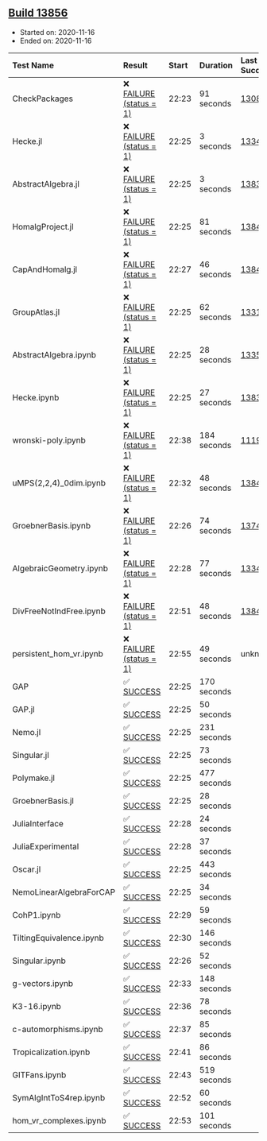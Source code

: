 ## [Build 13856](https://oscarci.mathematik.uni-kl.de/job/oscar/13856/)

* Started on: 2020-11-16
* Ended on: 2020-11-16

| Test Name    | Result | Start | Duration | Last Success | First Failure |
|:-------------|:-------|:------|:---------|:-------------|:--------------|
| CheckPackages | ❌ [FAILURE (status = 1)](https://oscarci.mathematik.uni-kl.de/job/oscar/13856/artifact/logs/build-13856/CheckPackages.log) | 22:23 | 91 seconds | [13085](https://oscarci.mathematik.uni-kl.de/job/oscar/13085/) | [13086](https://oscarci.mathematik.uni-kl.de/job/oscar/13086/) |
| Hecke.jl | ❌ [FAILURE (status = 1)](https://oscarci.mathematik.uni-kl.de/job/oscar/13856/artifact/logs/build-13856/Hecke.jl.log) | 22:25 | 3 seconds | [13341](https://oscarci.mathematik.uni-kl.de/job/oscar/13341/) | [13342](https://oscarci.mathematik.uni-kl.de/job/oscar/13342/) |
| AbstractAlgebra.jl | ❌ [FAILURE (status = 1)](https://oscarci.mathematik.uni-kl.de/job/oscar/13856/artifact/logs/build-13856/AbstractAlgebra.jl.log) | 22:25 | 3 seconds | [13837](https://oscarci.mathematik.uni-kl.de/job/oscar/13837/) | [13838](https://oscarci.mathematik.uni-kl.de/job/oscar/13838/) |
| HomalgProject.jl | ❌ [FAILURE (status = 1)](https://oscarci.mathematik.uni-kl.de/job/oscar/13856/artifact/logs/build-13856/HomalgProject.jl.log) | 22:25 | 81 seconds | [13845](https://oscarci.mathematik.uni-kl.de/job/oscar/13845/) | [13846](https://oscarci.mathematik.uni-kl.de/job/oscar/13846/) |
| CapAndHomalg.jl | ❌ [FAILURE (status = 1)](https://oscarci.mathematik.uni-kl.de/job/oscar/13856/artifact/logs/build-13856/CapAndHomalg.jl.log) | 22:27 | 46 seconds | [13845](https://oscarci.mathematik.uni-kl.de/job/oscar/13845/) | [13846](https://oscarci.mathematik.uni-kl.de/job/oscar/13846/) |
| GroupAtlas.jl | ❌ [FAILURE (status = 1)](https://oscarci.mathematik.uni-kl.de/job/oscar/13856/artifact/logs/build-13856/GroupAtlas.jl.log) | 22:25 | 62 seconds | [13311](https://oscarci.mathematik.uni-kl.de/job/oscar/13311/) | [13312](https://oscarci.mathematik.uni-kl.de/job/oscar/13312/) |
| AbstractAlgebra.ipynb | ❌ [FAILURE (status = 1)](https://oscarci.mathematik.uni-kl.de/job/oscar/13856/artifact/logs/build-13856/AbstractAlgebra.ipynb.log) | 22:25 | 28 seconds | [13355](https://oscarci.mathematik.uni-kl.de/job/oscar/13355/) | [13356](https://oscarci.mathematik.uni-kl.de/job/oscar/13356/) |
| Hecke.ipynb | ❌ [FAILURE (status = 1)](https://oscarci.mathematik.uni-kl.de/job/oscar/13856/artifact/logs/build-13856/Hecke.ipynb.log) | 22:25 | 27 seconds | [13837](https://oscarci.mathematik.uni-kl.de/job/oscar/13837/) | [13838](https://oscarci.mathematik.uni-kl.de/job/oscar/13838/) |
| wronski-poly.ipynb | ❌ [FAILURE (status = 1)](https://oscarci.mathematik.uni-kl.de/job/oscar/13856/artifact/logs/build-13856/wronski-poly.ipynb.log) | 22:38 | 184 seconds | [11192](https://oscarci.mathematik.uni-kl.de/job/oscar/11192/) | [11193](https://oscarci.mathematik.uni-kl.de/job/oscar/11193/) |
| uMPS(2,2,4)_0dim.ipynb | ❌ [FAILURE (status = 1)](https://oscarci.mathematik.uni-kl.de/job/oscar/13856/artifact/logs/build-13856/uMPS-2-2-4-_0dim.ipynb.log) | 22:32 | 48 seconds | [13841](https://oscarci.mathematik.uni-kl.de/job/oscar/13841/) | [13842](https://oscarci.mathematik.uni-kl.de/job/oscar/13842/) |
| GroebnerBasis.ipynb | ❌ [FAILURE (status = 1)](https://oscarci.mathematik.uni-kl.de/job/oscar/13856/artifact/logs/build-13856/GroebnerBasis.ipynb.log) | 22:26 | 74 seconds | [13748](https://oscarci.mathematik.uni-kl.de/job/oscar/13748/) | [13749](https://oscarci.mathematik.uni-kl.de/job/oscar/13749/) |
| AlgebraicGeometry.ipynb | ❌ [FAILURE (status = 1)](https://oscarci.mathematik.uni-kl.de/job/oscar/13856/artifact/logs/build-13856/AlgebraicGeometry.ipynb.log) | 22:28 | 77 seconds | [13341](https://oscarci.mathematik.uni-kl.de/job/oscar/13341/) | [13342](https://oscarci.mathematik.uni-kl.de/job/oscar/13342/) |
| DivFreeNotIndFree.ipynb | ❌ [FAILURE (status = 1)](https://oscarci.mathematik.uni-kl.de/job/oscar/13856/artifact/logs/build-13856/DivFreeNotIndFree.ipynb.log) | 22:51 | 48 seconds | [13845](https://oscarci.mathematik.uni-kl.de/job/oscar/13845/) | [13846](https://oscarci.mathematik.uni-kl.de/job/oscar/13846/) |
| persistent_hom_vr.ipynb | ❌ [FAILURE (status = 1)](https://oscarci.mathematik.uni-kl.de/job/oscar/13856/artifact/logs/build-13856/persistent_hom_vr.ipynb.log) | 22:55 | 49 seconds | unknown | unknown |
| GAP | ✅ [SUCCESS](https://oscarci.mathematik.uni-kl.de/job/oscar/13856/artifact/logs/build-13856/GAP.log) | 22:25 | 170 seconds |  |  |
| GAP.jl | ✅ [SUCCESS](https://oscarci.mathematik.uni-kl.de/job/oscar/13856/artifact/logs/build-13856/GAP.jl.log) | 22:25 | 50 seconds |  |  |
| Nemo.jl | ✅ [SUCCESS](https://oscarci.mathematik.uni-kl.de/job/oscar/13856/artifact/logs/build-13856/Nemo.jl.log) | 22:25 | 231 seconds |  |  |
| Singular.jl | ✅ [SUCCESS](https://oscarci.mathematik.uni-kl.de/job/oscar/13856/artifact/logs/build-13856/Singular.jl.log) | 22:25 | 73 seconds |  |  |
| Polymake.jl | ✅ [SUCCESS](https://oscarci.mathematik.uni-kl.de/job/oscar/13856/artifact/logs/build-13856/Polymake.jl.log) | 22:25 | 477 seconds |  |  |
| GroebnerBasis.jl | ✅ [SUCCESS](https://oscarci.mathematik.uni-kl.de/job/oscar/13856/artifact/logs/build-13856/GroebnerBasis.jl.log) | 22:25 | 28 seconds |  |  |
| JuliaInterface | ✅ [SUCCESS](https://oscarci.mathematik.uni-kl.de/job/oscar/13856/artifact/logs/build-13856/JuliaInterface.log) | 22:28 | 24 seconds |  |  |
| JuliaExperimental | ✅ [SUCCESS](https://oscarci.mathematik.uni-kl.de/job/oscar/13856/artifact/logs/build-13856/JuliaExperimental.log) | 22:28 | 37 seconds |  |  |
| Oscar.jl | ✅ [SUCCESS](https://oscarci.mathematik.uni-kl.de/job/oscar/13856/artifact/logs/build-13856/Oscar.jl.log) | 22:25 | 443 seconds |  |  |
| NemoLinearAlgebraForCAP | ✅ [SUCCESS](https://oscarci.mathematik.uni-kl.de/job/oscar/13856/artifact/logs/build-13856/NemoLinearAlgebraForCAP.log) | 22:25 | 34 seconds |  |  |
| CohP1.ipynb | ✅ [SUCCESS](https://oscarci.mathematik.uni-kl.de/job/oscar/13856/artifact/logs/build-13856/CohP1.ipynb.log) | 22:29 | 59 seconds |  |  |
| TiltingEquivalence.ipynb | ✅ [SUCCESS](https://oscarci.mathematik.uni-kl.de/job/oscar/13856/artifact/logs/build-13856/TiltingEquivalence.ipynb.log) | 22:30 | 146 seconds |  |  |
| Singular.ipynb | ✅ [SUCCESS](https://oscarci.mathematik.uni-kl.de/job/oscar/13856/artifact/logs/build-13856/Singular.ipynb.log) | 22:26 | 52 seconds |  |  |
| g-vectors.ipynb | ✅ [SUCCESS](https://oscarci.mathematik.uni-kl.de/job/oscar/13856/artifact/logs/build-13856/g-vectors.ipynb.log) | 22:33 | 148 seconds |  |  |
| K3-16.ipynb | ✅ [SUCCESS](https://oscarci.mathematik.uni-kl.de/job/oscar/13856/artifact/logs/build-13856/K3-16.ipynb.log) | 22:36 | 78 seconds |  |  |
| c-automorphisms.ipynb | ✅ [SUCCESS](https://oscarci.mathematik.uni-kl.de/job/oscar/13856/artifact/logs/build-13856/c-automorphisms.ipynb.log) | 22:37 | 85 seconds |  |  |
| Tropicalization.ipynb | ✅ [SUCCESS](https://oscarci.mathematik.uni-kl.de/job/oscar/13856/artifact/logs/build-13856/Tropicalization.ipynb.log) | 22:41 | 86 seconds |  |  |
| GITFans.ipynb | ✅ [SUCCESS](https://oscarci.mathematik.uni-kl.de/job/oscar/13856/artifact/logs/build-13856/GITFans.ipynb.log) | 22:43 | 519 seconds |  |  |
| SymAlgIntToS4rep.ipynb | ✅ [SUCCESS](https://oscarci.mathematik.uni-kl.de/job/oscar/13856/artifact/logs/build-13856/SymAlgIntToS4rep.ipynb.log) | 22:52 | 60 seconds |  |  |
| hom_vr_complexes.ipynb | ✅ [SUCCESS](https://oscarci.mathematik.uni-kl.de/job/oscar/13856/artifact/logs/build-13856/hom_vr_complexes.ipynb.log) | 22:53 | 101 seconds |  |  |
